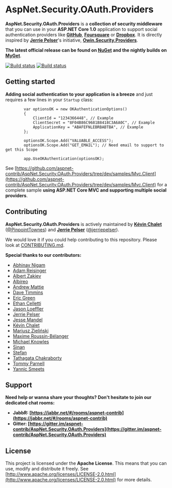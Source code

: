 AspNet.Security.OAuth.Providers
==================================

**AspNet.Security.OAuth.Providers** is a **collection of security middleware** that you can use in your **ASP.NET Core 1.0** application to support social authentication providers like **[GitHub](https://github.com/)**, **[Foursquare](https://foursquare.com/)** or **[Dropbox](https://www.dropbox.com/)**. It is directly inspired by **[Jerrie Pelser](https://github.com/jerriep)**'s initiative, **[Owin.Security.Providers](https://github.com/RockstarLabs/OwinOAuthProviders)**.

**The latest official release can be found on [NuGet](https://www.nuget.org/profiles/aspnet-contrib) and the nightly builds on [MyGet](https://www.myget.org/gallery/aspnet-contrib)**.

[![Build status](https://ci.appveyor.com/api/projects/status/3lh3pq6e57c8pnr4/branch/dev?svg=true)](https://ci.appveyor.com/project/aspnet-contrib/aspnet-security-oauth-providers/branch/dev)
[![Build status](https://travis-ci.org/aspnet-contrib/AspNet.Security.OAuth.Providers.svg?branch=dev)](https://travis-ci.org/aspnet-contrib/AspNet.Security.OAuth.Providers)

## Getting started

**Adding social authentication to your application is a breeze** and just requires a few lines in your `Startup` class:

			var optionsOK = new OKAuthenticationOptions()
			{
				ClientId = "1234366448", // Example
				ClientSecret = "8F04B86C9681B8418C3A6A0C", // Example
				ApplicationKey = "ABAFEFNLEBRBABTBA", // Example
			};

			optionsOK.Scope.Add("VALUABLE_ACCESS");
			optionsOK.Scope.Add("GET_EMAIL"); // Need email to support to get this Scope

			app.UseOKAuthentication(optionsOK);

See [https://github.com/aspnet-contrib/AspNet.Security.OAuth.Providers/tree/dev/samples/Mvc.Client](https://github.com/aspnet-contrib/AspNet.Security.OAuth.Providers/tree/dev/samples/Mvc.Client) for a complete sample **using ASP.NET Core MVC and supporting multiple social providers**.

## Contributing

**AspNet.Security.OAuth.Providers** is actively maintained by **[Kévin Chalet](https://github.com/PinpointTownes)** ([@PinpointTownes](https://twitter.com/PinpointTownes)) and **[Jerrie Pelser](https://github.com/jerriep)** ([@jerriepelser](https://twitter.com/jerriepelser)).

We would love it if you could help contributing to this repository. Please look at [CONTRIBUTING.md](CONTRIBUTING.md).

**Special thanks to our contributors:**

* [Abhinav Nigam](https://github.com/abhinavnigam)
* [Adam Reisinger](https://github.com/Res42)
* [Albert Zakiev](https://github.com/serber)
* [Albireo](https://github.com/kappa7194)
* [Andrew Mattie](https://github.com/amattie)
* [Dave Timmins](https://github.com/davetimmins)
* [Eric Green](https://github.com/ericgreenmix)
* [Ethan Celletti](https://github.com/Gekctek)
* [Jason Loeffler](https://github.com/jmloeffler)
* [Jerrie Pelser](https://github.com/jerriep)
* [Jesse Mandel](https://github.com/supergibbs)
* [Kévin Chalet](https://github.com/PinpointTownes)
* [Mariusz Zieliński](https://github.com/mariozski)
* [Maxime Roussin-Bélanger](https://github.com/Lorac)
* [Michael Knowles](https://github.com/mjknowles)
* [Sinan](https://github.com/SH2015)
* [Stefan](https://github.com/Schlurcher)
* [Tathagata Chakraborty](https://github.com/tatx)
* [Tommy Parnell](https://github.com/tparnell8)
* [Yannic Smeets](https://github.com/yannicsmeets)

## Support

**Need help or wanna share your thoughts? Don't hesitate to join our dedicated chat rooms:**

- **JabbR: [https://jabbr.net/#/rooms/aspnet-contrib](https://jabbr.net/#/rooms/aspnet-contrib)**
- **Gitter: [https://gitter.im/aspnet-contrib/AspNet.Security.OAuth.Providers](https://gitter.im/aspnet-contrib/AspNet.Security.OAuth.Providers)**

## License

This project is licensed under the **Apache License**. This means that you can use, modify and distribute it freely. See [http://www.apache.org/licenses/LICENSE-2.0.html](http://www.apache.org/licenses/LICENSE-2.0.html) for more details.
